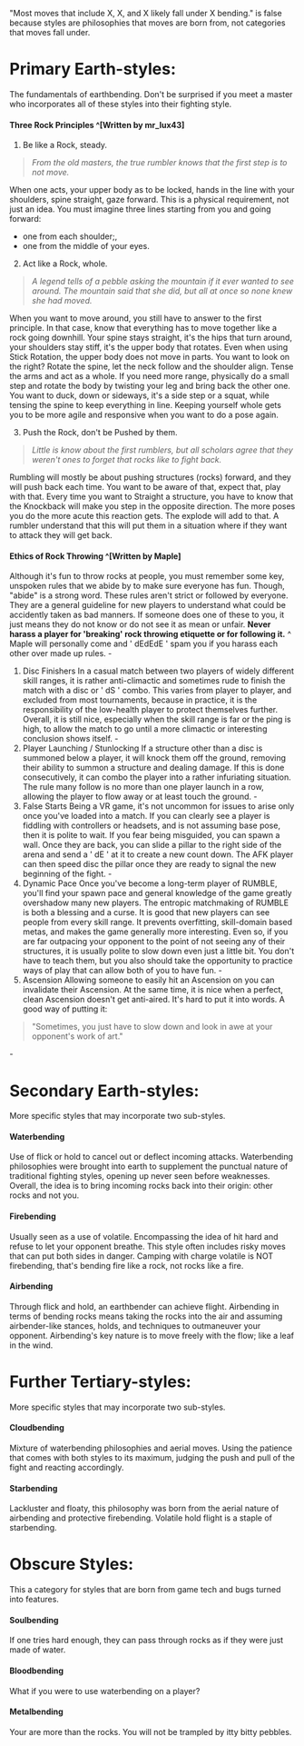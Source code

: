 "Most moves that include X, X, and X likely fall under X bending." is false because styles are philosophies that moves are born from, not categories that moves fall under.

# Primary Earth-styles:
The fundamentals of earthbending. Don't be surprised if you meet a master who incorporates all of these styles into their fighting style.
#### **Three Rock Principles** ^[Written by mr_lux43]

1. Be like a Rock, steady.

> _From the old masters, the true rumbler knows that the first step is to not move._

When one acts, your upper body as to be locked, hands in the line with your shoulders, spine straight, gaze forward. This is a physical requirement, not just an idea. You must imagine three lines starting from you and going forward:

- one from each shoulder;,
- one from the middle of your eyes.

2. Act like a Rock, whole.

> _A legend tells of a pebble asking the mountain if it ever wanted to see around. The mountain said that she did, but all at once so none knew she had moved._

When you want to move around, you still have to answer to the first principle. In that case, know that everything has to move together like a rock going downhill. Your spine stays straight, it's the hips that turn around, your shoulders stay stiff, it's the upper body that rotates. Even when using Stick Rotation, the upper body does not move in parts. You want to look on the right? Rotate the spine, let the neck follow and the shoulder align. Tense the arms and act as a whole. If you need more range, physically do a small step and rotate the body by twisting your leg and bring back the other one. You want to duck, down or sideways, it's a side step or a squat, while tensing the spine to keep everything in line. Keeping yourself whole gets you to be more agile and responsive when you want to do a pose again.

3. Push the Rock, don't be Pushed by them.

> _Little is know about the first rumblers, but all scholars agree that they weren't ones to forget that rocks like to fight back._

Rumbling will mostly be about pushing structures (rocks) forward, and they will push back each time. You want to be aware of that, expect that, play with that. Every time you want to Straight a structure, you have to know that the Knockback will make you step in the opposite direction. The more poses you do the more acute this reaction gets. The explode will add to that. A rumbler understand that this will put them in a situation where if they want to attack they will get back.

#### **Ethics of Rock Throwing** ^[Written by Maple]

Although it's fun to throw rocks at people, you must remember some key, unspoken rules that we abide by to make sure everyone has fun. Though, "abide" is a strong word. These rules aren't strict or followed by everyone. They are a general guideline for new players to understand what could be accidently taken as bad manners. If someone does one of these to you, it just means they do not know or do not see it as mean or unfair.
**Never harass a player for 'breaking' rock throwing etiquette or for following it.**
^ Maple will personally come and ' dEdEdE ' spam you if you harass each other over made up rules.
\-
1. Disc Finishers
In a casual match between two players of widely different skill ranges, it is rather anti-climactic and sometimes rude to finish the match with a disc or ' dS ' combo.
This varies from player to player, and excluded from most tournaments, because in practice, it is the responsibility of the low-health player to protect themselves further.
Overall, it is still nice, especially when the skill range is far or the ping is high, to allow the match to go until a more climactic or interesting conclusion shows itself.
\-
2. Player Launching / Stunlocking
If a structure other than a disc is summoned below a player, it will knock them off the ground, removing their ability to summon a structure and dealing damage. If this is done consecutively, it can combo the player into a rather infuriating situation.
The rule many follow is no more than one player launch in a row, allowing the player to flow away or at least touch the ground.
\-
3. False Starts
Being a VR game, it's not uncommon for issues to arise only once you've loaded into a match. If you can clearly see a player is fiddling with controllers or headsets, and is not assuming base pose, then it is polite to wait.
If you fear being misguided, you can spawn a wall.
Once they are back, you can slide a pillar to the right side of the arena and send a ' dE ' at it to create a new count down.
The AFK player can then speed disc the pillar once they are ready to signal the new beginning of the fight.
\-
4. Dynamic Pace
Once you've become a long-term player of RUMBLE, you'll find your spawn pace and general knowledge of the game greatly overshadow many new players.
The entropic matchmaking of RUMBLE is both a blessing and a curse.
It is good that new players can see people from every skill range. It prevents overfitting, skill-domain based metas, and makes the game generally more interesting.
Even so, if you are far outpacing your opponent to the point of not seeing any of their structures, it is usually polite to slow down even just a little bit. You don't have to teach them, but you also should take the opportunity to practice ways of play that can allow both of you to have fun.
\-
5. Ascension
Allowing someone to easily hit an Ascension on you can invalidate their Ascension. At the same time, it is nice when a perfect, clean Ascension doesn't get anti-aired. It's hard to put it into words.
A good way of putting it:
> "Sometimes, you just have to slow down and look in awe at your opponent's work of art."

\-
# Secondary Earth-styles:
More specific styles that may incorporate two sub-styles. 
#### **Waterbending**
Use of flick or hold to cancel out or deflect incoming attacks. Waterbending philosophies were brought into earth to supplement the punctual nature of traditional fighting styles, opening up never seen before weaknesses. Overall, the idea is to bring incoming rocks back into their origin: other rocks and not you.

#### **Firebending**
Usually seen as a use of volatile. Encompassing the idea of hit hard and refuse to let your opponent breathe. This style often includes risky moves that can put both sides in danger. Camping with charge volatile is NOT firebending, that's bending fire like a rock, not rocks like a fire.

#### **Airbending**
Through flick and hold, an earthbender can achieve flight. Airbending in terms of bending rocks means taking the rocks into the air and assuming airbender-like stances, holds, and techniques to outmaneuver your opponent. Airbending's key nature is to move freely with the flow; like a leaf in the wind.

# Further Tertiary-styles:
More specific styles that may incorporate two sub-styles. 
#### **Cloudbending**
Mixture of waterbending philosophies and aerial moves. Using the patience that comes with both styles to its maximum, judging the push and pull of the fight and reacting accordingly.

#### **Starbending**
Lackluster and floaty, this philosophy was born from the aerial nature of airbending and protective firebending. Volatile hold flight is a staple of starbending.

# Obscure Styles:
This a category for styles that are born from game tech and bugs turned into features.
#### **Soulbending**
If one tries hard enough, they can pass through rocks as if they were just made of water.

#### **Bloodbending**
What if you were to use waterbending on a player?

#### **Metalbending**
Your are more than the rocks. You will not be trampled by itty bitty pebbles.